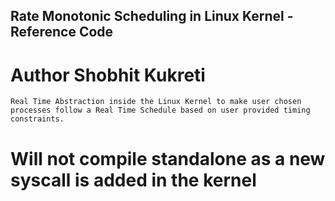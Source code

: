 ## Rate Monotonic Scheduling in Linux Kernel - Reference Code
#	Author Shobhit Kukreti
	
	Real Time Abstraction inside the Linux Kernel to make user chosen processes follow a Real Time Schedule based on user provided timing constraints.

# Will not compile standalone as a new syscall is added in the kernel

